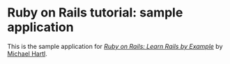 # Ruby on Rails tutorial: sample application

This is the sample application for 
[*Ruby on Rails: Learn Rails by Example*](http://railstutorial.org/) by 
[Michael Hartl](http://michaelhartl.com/).
